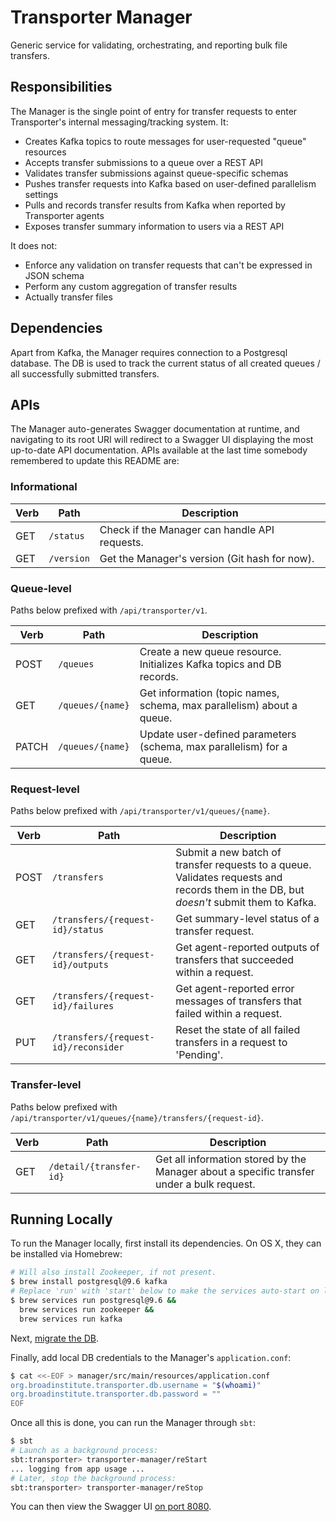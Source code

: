 # Transporter Manager
Generic service for validating, orchestrating, and reporting bulk file transfers.

## Responsibilities
The Manager is the single point of entry for transfer requests to enter Transporter's
internal messaging/tracking system. It:
* Creates Kafka topics to route messages for user-requested "queue" resources
* Accepts transfer submissions to a queue over a REST API
* Validates transfer submissions against queue-specific schemas
* Pushes transfer requests into Kafka based on user-defined parallelism settings
* Pulls and records transfer results from Kafka when reported by Transporter agents
* Exposes transfer summary information to users via a REST API

It does not:
* Enforce any validation on transfer requests that can't be expressed in JSON schema
* Perform any custom aggregation of transfer results
* Actually transfer files

## Dependencies
Apart from Kafka, the Manager requires connection to a Postgresql database. The DB is
used to track the current status of all created queues / all successfully submitted transfers.

## APIs
The Manager auto-generates Swagger documentation at runtime, and navigating to its root URI
will redirect to a Swagger UI displaying the most up-to-date API documentation. APIs available
at the last time somebody remembered to update this README are:

### Informational
| Verb | Path | Description |
| ---- | ---- | ----------- |
| GET | `/status` | Check if the Manager can handle API requests. |
| GET | `/version` | Get the Manager's version (Git hash for now). |

### Queue-level
Paths below prefixed with `/api/transporter/v1`.

| Verb | Path | Description |
| ---- | ---- | ----------- |
| POST | `/queues` | Create a new queue resource. Initializes Kafka topics and DB records. |
| GET | `/queues/{name}` | Get information (topic names, schema, max parallelism) about a queue. |
| PATCH | `/queues/{name}` | Update user-defined parameters (schema, max parallelism) for a queue. |

### Request-level
Paths below prefixed with `/api/transporter/v1/queues/{name}`.

| Verb | Path | Description |
| ---- | ---- | ----------- |
| POST | `/transfers` | Submit a new batch of transfer requests to a queue. Validates requests and records them in the DB, but _doesn't_ submit them to Kafka. |
| GET | `/transfers/{request-id}/status` | Get summary-level status of a transfer request. |
| GET | `/transfers/{request-id}/outputs` | Get agent-reported outputs of transfers that succeeded within a request. |
| GET | `/transfers/{request-id}/failures` | Get agent-reported error messages of transfers that failed within a request. |
| PUT | `/transfers/{request-id}/reconsider` | Reset the state of all failed transfers in a request to 'Pending'. |

### Transfer-level
Paths below prefixed with `/api/transporter/v1/queues/{name}/transfers/{request-id}`.

| Verb | Path | Description |
| ---- | ---- | ----------- |
| GET | `/detail/{transfer-id}` | Get all information stored by the Manager about a specific transfer under a bulk request. |

## Running Locally
To run the Manager locally, first install its dependencies. On OS X, they can be installed via Homebrew:
```bash
# Will also install Zookeeper, if not present.
$ brew install postgresql@9.6 kafka
# Replace 'run' with 'start' below to make the services auto-start on login:
$ brew services run postgresql@9.6 &&
  brew services run zookeeper &&
  brew services run kafka
```

Next, [migrate the DB](db-migrations/README.md).

Finally, add local DB credentials to the Manager's `application.conf`:
```bash
$ cat <<-EOF > manager/src/main/resources/application.conf
org.broadinstitute.transporter.db.username = "$(whoami)"
org.broadinstitute.transporter.db.password = ""
EOF
```

Once all this is done, you can run the Manager through `sbt`:
```bash
$ sbt
# Launch as a background process:
sbt:transporter> transporter-manager/reStart
... logging from app usage ...
# Later, stop the background process:
sbt:transporter> transporter-manager/reStop
```

You can then view the Swagger UI [on port 8080](localhost:8080).

